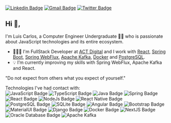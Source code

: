 [![Linkedin Badge](https://img.shields.io/badge/-luisscarlos-0077B5?style=flat-square&logo=linkedin&logoColor=white&link=https://linkedin.com/in/luisscarlos)](https://www.linkedin.com/in/luisscarlos/)
[![Gmail Badge](https://img.shields.io/badge/-luisscarlostec@gmail.com-d14836?style=flat-square&logo=Gmail&logoColor=white&link=mailto:luisscarlostec@gmail.com)](mailto:danieltsutomu@gmail.com)
[![Twitter Badge](https://img.shields.io/badge/-luicalos-1DA1F2?style=flat-square&logo=Twitter&logoColor=white&link=https://twitter.com/luicalos)](https://twitter.com/luicalos)

## Hi 👋, 
I'm Luis Carlos, a Computer Engineer Undergraduate 👨‍💻 who is passionate about JavaScript technologies and its entire ecosystem.

- 👨🏾‍💻 I'm FullStack Developer at [ACT Digital](https://actdigital.com/pt/) and I work with [React](https://reactjs.org/), [Spring Boot](https://spring.io/projects/spring-boot), [Spring WebFlux](https://docs.spring.io/spring-framework/docs/current/reference/html/web-reactive.html), [Apache Kafka](https://kafka.apache.org/), [Docker](https://www.docker.com/) and [PostgreSQL](https://www.postgresql.org/).
- 💡 I’m currently improving my skills with Spring WebFlux, Apache Kafka and React.

"Do not expect from others what you expect of yourself." 

Technologies I've had contact with: <br/>
![JavaScript Badge](https://img.shields.io/badge/JavaScript-F7DF1E?style=for-the-badge&logo=javascript&logoColor=black)
![TypeScript Badge](https://img.shields.io/badge/TypeScript-007ACC?style=for-the-badge&logo=typescript&logoColor=white)
![Java Badge](https://img.shields.io/badge/Java-ED8B00?style=for-the-badge&logo=java&logoColor=white)
![Spring Badge](https://img.shields.io/badge/Spring-6DB33F?style=for-the-badge&logo=spring&logoColor=white)
![React Badge](https://img.shields.io/badge/React-20232A?style=for-the-badge&logo=react&logoColor=61DAFB)
![NodeJs Badge](https://img.shields.io/badge/Node.js-339933?style=for-the-badge&logo=nodedotjs&logoColor=white)
![React Native Badge](https://img.shields.io/badge/React_Native-20232A?style=for-the-badge&logo=react&logoColor=61DAFB)
![PostgreSQL Badge](https://img.shields.io/badge/PostgreSQL-316192?style=for-the-badge&logo=postgresql&logoColor=white)
![SQLite Badge](https://img.shields.io/badge/SQLite-07405E?style=for-the-badge&logo=sqlite&logoColor=white)
![Angular Badge](https://img.shields.io/badge/Angular-DD0031?style=for-the-badge&logo=angular&logoColor=white)
![Bootstrap Badge](https://img.shields.io/badge/Bootstrap-563D7C?style=for-the-badge&logo=bootstrap&logoColor=white)
![MaterialUI Badge](https://img.shields.io/badge/Material--UI-0081CB?style=for-the-badge&logo=material-ui&logoColor=white)
![Django Badge](https://img.shields.io/badge/DJANGO-REST-ff1709?style=for-the-badge&logo=django&logoColor=white&color=ff1709&labelColor=gray)
![Docker Badge](https://img.shields.io/badge/Docker-2CA5E0?style=for-the-badge&logo=docker&logoColor=white)
![NextJS Badge](https://img.shields.io/badge/next.js-000000?style=for-the-badge&logo=nextdotjs&logoColor=white)
![Oracle Database Badge](https://img.shields.io/badge/Oracle-F80000?style=for-the-badge&logo=oracle&logoColor=black)
![Apache Kafka](https://img.shields.io/badge/Apache_Kafka-231F20?style=for-the-badge&logo=apache-kafka&logoColor=white)
